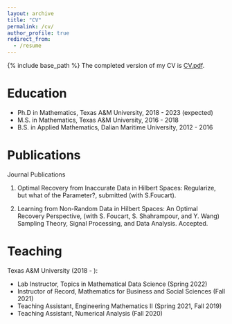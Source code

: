 ```yaml
---
layout: archive
title: "CV"
permalink: /cv/
author_profile: true
redirect_from:
  - /resume
---
```


{% include base_path %}
The completed version of my CV is <a href="https://github.com/liaochunyang/liaochunyang.github.io/blob/gh-pages/cv.pdf" target="_blank">CV.pdf</a>.

Education
=====
* Ph.D in Mathematics, Texas A&M University, 2018 - 2023 (expected)
* M.S. in Mathematics, Texas A&M University, 2016 - 2018
* B.S. in Applied Mathematics, Dalian Maritime University, 2012 - 2016

Publications
=====
Journal Publications

1. Optimal Recovery from Inaccurate Data in Hilbert Spaces: Regularize, but what of the Parameter?, submitted  (with S.Foucart).

1. Learning from Non-Random Data in Hilbert Spaces: An Optimal Recovery Perspective, (with S. Foucart, S. Shahrampour, and Y. Wang)\
   Sampling Theory, Signal Processing, and Data Analysis. Accepted.

<!--Preprints-->
  
Teaching
======
Texas A&M University (2018 - ):
* Lab Instructor, Topics in Mathematical Data Science (Spring 2022)
* Instructor of Record, Mathematics for Business and Social Sciences (Fall 2021)
* Teaching Assistant, Engineering Mathematics II (Spring 2021, Fall 2019)
* Teaching Assistant, Numerical Analysis (Fall 2020)
